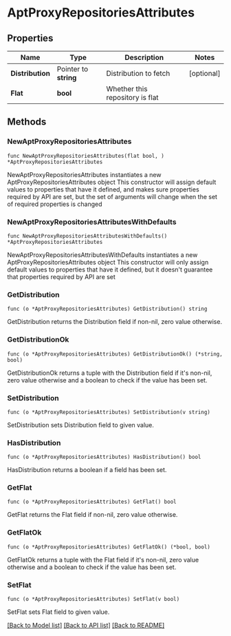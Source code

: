# AptProxyRepositoriesAttributes

## Properties

Name | Type | Description | Notes
------------ | ------------- | ------------- | -------------
**Distribution** | Pointer to **string** | Distribution to fetch | [optional] 
**Flat** | **bool** | Whether this repository is flat | 

## Methods

### NewAptProxyRepositoriesAttributes

`func NewAptProxyRepositoriesAttributes(flat bool, ) *AptProxyRepositoriesAttributes`

NewAptProxyRepositoriesAttributes instantiates a new AptProxyRepositoriesAttributes object
This constructor will assign default values to properties that have it defined,
and makes sure properties required by API are set, but the set of arguments
will change when the set of required properties is changed

### NewAptProxyRepositoriesAttributesWithDefaults

`func NewAptProxyRepositoriesAttributesWithDefaults() *AptProxyRepositoriesAttributes`

NewAptProxyRepositoriesAttributesWithDefaults instantiates a new AptProxyRepositoriesAttributes object
This constructor will only assign default values to properties that have it defined,
but it doesn't guarantee that properties required by API are set

### GetDistribution

`func (o *AptProxyRepositoriesAttributes) GetDistribution() string`

GetDistribution returns the Distribution field if non-nil, zero value otherwise.

### GetDistributionOk

`func (o *AptProxyRepositoriesAttributes) GetDistributionOk() (*string, bool)`

GetDistributionOk returns a tuple with the Distribution field if it's non-nil, zero value otherwise
and a boolean to check if the value has been set.

### SetDistribution

`func (o *AptProxyRepositoriesAttributes) SetDistribution(v string)`

SetDistribution sets Distribution field to given value.

### HasDistribution

`func (o *AptProxyRepositoriesAttributes) HasDistribution() bool`

HasDistribution returns a boolean if a field has been set.

### GetFlat

`func (o *AptProxyRepositoriesAttributes) GetFlat() bool`

GetFlat returns the Flat field if non-nil, zero value otherwise.

### GetFlatOk

`func (o *AptProxyRepositoriesAttributes) GetFlatOk() (*bool, bool)`

GetFlatOk returns a tuple with the Flat field if it's non-nil, zero value otherwise
and a boolean to check if the value has been set.

### SetFlat

`func (o *AptProxyRepositoriesAttributes) SetFlat(v bool)`

SetFlat sets Flat field to given value.



[[Back to Model list]](../README.md#documentation-for-models) [[Back to API list]](../README.md#documentation-for-api-endpoints) [[Back to README]](../README.md)


